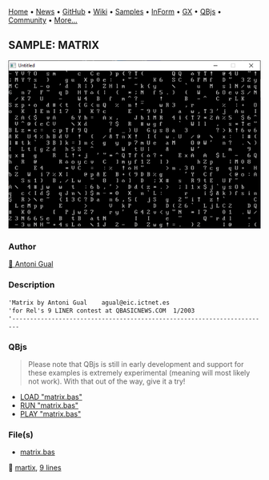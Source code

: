 [Home](https://qb64.com) • [News](../../news.md) • [GitHub](https://github.com/QB64Official/qb64) • [Wiki](https://github.com/QB64Official/qb64/wiki) • [Samples](../../samples.md) • [InForm](../../inform.md) • [GX](../../gx.md) • [QBjs](../../qbjs.md) • [Community](../../community.md) • [More...](../../more.md)

## SAMPLE: MATRIX

![screenshot.png](img/screenshot.png)

### Author

[🐝 Antoni Gual](../antoni-gual.md) 

### Description

```text
'Matrix by Antoni Gual    agual@eic.ictnet.es
'for Rel's 9 LINER contest at QBASICNEWS.COM  1/2003
'------------------------------------------------------------------------
```

### QBjs

> Please note that QBjs is still in early development and support for these examples is extremely experimental (meaning will most likely not work). With that out of the way, give it a try!

* [LOAD "matrix.bas"](https://v6p9d9t4.ssl.hwcdn.net/html/5963335/index.html?src=https://qb64.com/samples/matrix/src/matrix.bas)
* [RUN "matrix.bas"](https://v6p9d9t4.ssl.hwcdn.net/html/5963335/index.html?mode=auto&src=https://qb64.com/samples/matrix/src/matrix.bas)
* [PLAY "matrix.bas"](https://v6p9d9t4.ssl.hwcdn.net/html/5963335/index.html?mode=play&src=https://qb64.com/samples/matrix/src/matrix.bas)

### File(s)

* [matrix.bas](src/matrix.bas)

🔗 [martix](../martix.md), [9 lines](../9-lines.md)
